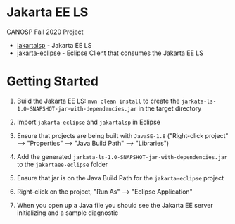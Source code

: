 # Jakarta EE LS 

CANOSP Fall 2020 Project

- [jakartalsp](/jakarta.ls) - Jakarta EE LS
- [jakarta-eclipse](/jakarta-eclipse) - Eclipse Client that consumes the Jakarta EE LS

# Getting Started

1. Build the Jakarta EE LS: `mvn clean install` to create the `jarkata-ls-1.0-SNAPSHOT-jar-with-dependencies.jar` in the target directory

2. Import `jakarta-eclipse` and `jakartalsp` in Eclipse

3. Ensure that projects are being built with `JavaSE-1.8` ("Right-click project" --> "Properties" --> "Java Build Path" --> "Libraries")

4. Add the generated `jarkata-ls-1.0-SNAPSHOT-jar-with-dependencies.jar` to the `jakartaee-eclipse` folder

5. Ensure that jar is on the Java Build Path for the `jakarta-eclipse` project

5. Right-click on the project, "Run As" --> "Eclipse Application"

6. When you open up a Java file you should see the Jakarta EE server initializing and a sample diagnostic